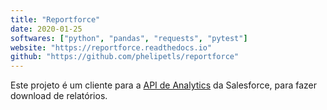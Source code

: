 ```yaml
---
title: "Reportforce"
date: 2020-01-25
softwares: ["python", "pandas", "requests", "pytest"]
website: "https://reportforce.readthedocs.io"
github: "https://github.com/phelipetls/reportforce"
---
```


Este projeto é um cliente para a
[API de Analytics](https://resources.docs.salesforce.com/226/latest/en-us/sfdc/pdf/bi_dev_guide_rest.pdf)
da Salesforce, para fazer download de relatórios.
